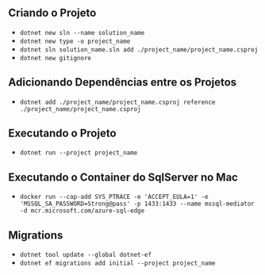 ## Criando o Projeto

* ```dotnet new sln --name solution_name```
* ```dotnet new type -o project_name```
* ```dotnet sln solution_name.sln add ./project_name/project_name.csproj```
* ```dotnet new gitignore```

## Adicionando Dependências entre os Projetos

* ```dotnet add ./project_name/project_name.csproj reference ./project_name/project_name.csproj```

## Executando o Projeto

* ```dotnet run --project project_name```

## Executando o Container do SqlServer no Mac

* ```docker run --cap-add SYS_PTRACE -e 'ACCEPT_EULA=1' -e 'MSSQL_SA_PASSWORD=Strong@pass' -p 1433:1433 --name mssql-mediator -d mcr.microsoft.com/azure-sql-edge```

## Migrations

* ```dotnet tool update --global dotnet-ef```
* ```dotnet ef migrations add initial --project project_name```